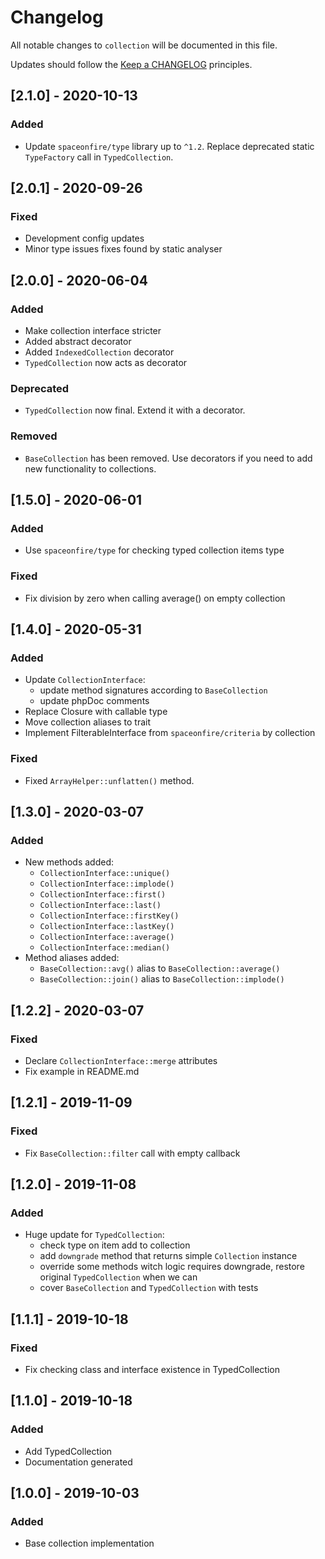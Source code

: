 # Changelog

All notable changes to `collection` will be documented in this file.

Updates should follow the [Keep a CHANGELOG](http://keepachangelog.com/) principles.

<!--
## [X.Y.Z] - YYYY-MM-DD
### Added
- Nothing

### Deprecated
- Nothing

### Fixed
- Nothing

### Removed
- Nothing

### Security
- Nothing
-->

## [2.1.0] - 2020-10-13
### Added
- Update `spaceonfire/type` library up to `^1.2`. Replace deprecated static `TypeFactory` call in `TypedCollection`.

## [2.0.1] - 2020-09-26
### Fixed
- Development config updates
- Minor type issues fixes found by static analyser

## [2.0.0] - 2020-06-04
### Added
- Make collection interface stricter
- Added abstract decorator
- Added `IndexedCollection` decorator
- `TypedCollection` now acts as decorator

### Deprecated
- `TypedCollection` now final. Extend it with a decorator.

### Removed
- `BaseCollection` has been removed. Use decorators if you need to add new functionality to collections.

## [1.5.0] - 2020-06-01
### Added
- Use `spaceonfire/type` for checking typed collection items type

### Fixed
- Fix division by zero when calling average() on empty collection

## [1.4.0] - 2020-05-31
### Added
- Update `CollectionInterface`:
    - update method signatures according to `BaseCollection`
    - update phpDoc comments
- Replace Closure with callable type
- Move collection aliases to trait
- Implement FilterableInterface from `spaceonfire/criteria` by collection

### Fixed
- Fixed `ArrayHelper::unflatten()` method.

## [1.3.0] - 2020-03-07
### Added
- New methods added:
    - `CollectionInterface::unique()`
    - `CollectionInterface::implode()`
    - `CollectionInterface::first()`
    - `CollectionInterface::last()`
    - `CollectionInterface::firstKey()`
    - `CollectionInterface::lastKey()`
    - `CollectionInterface::average()`
    - `CollectionInterface::median()`
- Method aliases added:
    - `BaseCollection::avg()` alias to `BaseCollection::average()`
    - `BaseCollection::join()` alias to `BaseCollection::implode()`

## [1.2.2] - 2020-03-07
### Fixed
- Declare `CollectionInterface::merge` attributes
- Fix example in README.md

## [1.2.1] - 2019-11-09
### Fixed
- Fix `BaseCollection::filter` call with empty callback

## [1.2.0] - 2019-11-08
### Added
- Huge update for `TypedCollection`:
    - check type on item add to collection
    - add `downgrade` method that returns simple `Collection` instance
    - override some methods witch logic requires downgrade, restore original `TypedCollection` when we can
    - cover `BaseCollection` and `TypedCollection` with tests

## [1.1.1] - 2019-10-18
### Fixed
- Fix checking class and interface existence in TypedCollection

## [1.1.0] - 2019-10-18
### Added
- Add TypedCollection
- Documentation generated

## [1.0.0] - 2019-10-03
### Added
- Base collection implementation
